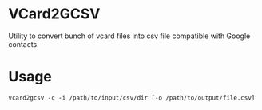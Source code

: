VCard2GCSV
==========

Utility to convert bunch of vcard files into csv file compatible with Google contacts.

Usage
=====

`vcard2gcsv -c -i /path/to/input/csv/dir [-o /path/to/output/file.csv]`